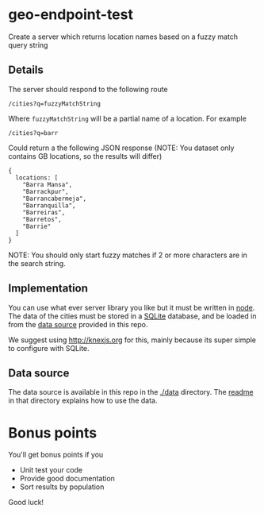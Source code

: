 # geo-endpoint-test
Create a server which returns location names based on a fuzzy match query string

## Details
The server should respond to the following route

    /cities?q=fuzzyMatchString

Where `fuzzyMatchString` will be a partial name of a location. For example

    /cities?q=barr

Could return a the following JSON response (NOTE: You dataset only contains GB locations, so the results will differ)

    {
      locations: [
        "Barra Mansa",
        "Barrackpur",
        "Barrancabermeja",
        "Barranquilla",
        "Barreiras",
        "Barretos",
        "Barrie"
      ]
    }

NOTE: You should only start fuzzy matches if 2 or more characters are in the search string.


## Implementation
You can use what ever server library you like but it must be written in [node](https://nodejs.org). The data of the cities must be stored in a [SQLite](https://www.sqlite.org/) database, and be loaded in from the [data source](data/) provided in this repo.

We suggest using <http://knexjs.org> for this, mainly because its super simple to configure with SQLite. 


## Data source
The data source is available in this repo in the [./data](data/) directory. The [readme](data/readme.txt) in that directory explains how to use the data.


# Bonus points
You'll get bonus points if you

 * Unit test your code
 * Provide good documentation
 * Sort results by population

Good luck!


